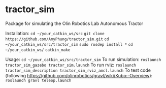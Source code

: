 # tractor_sim
Package for simulating the Olin Robotics Lab Autonomous Tractor

Installation:
`cd ~/your_catkin_ws/src`
`git clone https://github.com/AmyPhung/tractor_sim.git`
`cd ~/your_catkin_ws/src/tractor_sim`
`sudo rosdep install *`
`cd ~/your_catkin_ws/`
`catkin_make`

Usage:
`cd ~/your_catkin_ws/src/tractor_sim`
To run simulation:
`roslaunch tractor_sim_gazebo tractor_sim.launch`
To run rviz:
`roslaunch tractor_sim_description tractor_sim_rviz_amcl.launch`
To test code (following https://github.com/olinrobotics/gravl/wiki/Kubo:-Overview):
`roslaunch gravl teleop.launch`

